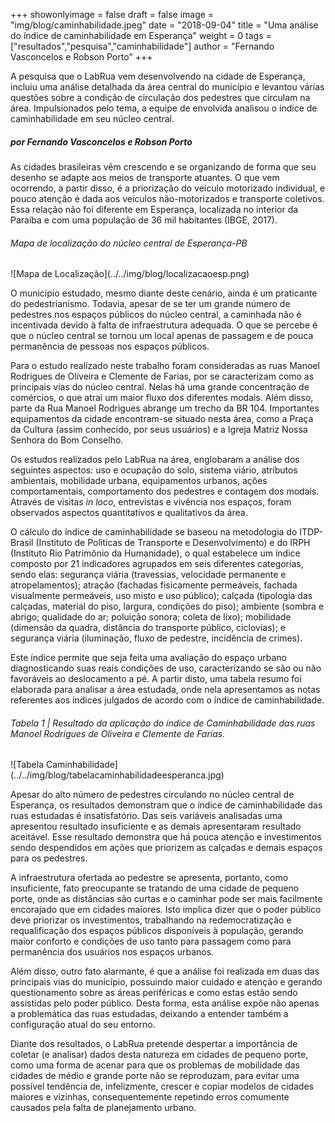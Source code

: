 +++
showonlyimage = false
draft = false
image = "img/blog/caminhabilidade.jpeg"
date = "2018-09-04"
title = "Uma análise do índice de caminhabilidade em Esperança"
weight = 0
tags = ["resultados","pesquisa","caminhabilidade"]
author = "Fernando Vasconcelos e Robson Porto"
+++


A pesquisa que o LabRua vem desenvolvendo na cidade de Esperança, incluiu uma análise detalhada da área central do município e levantou várias questões sobre a condição de circulação dos pedestres que circulam na área. Impulsionados pelo tema, a equipe de envolvida analisou o índice de caminhabilidade em seu núcleo central.
<!--more-->

<H5>por Fernando Vasconcelos e Robson Porto</H5>

As cidades brasileiras vêm crescendo e se organizando de forma que seu desenho se adapte aos meios de transporte atuantes. O que vem ocorrendo, a partir disso, é a priorização do veículo motorizado individual, e pouco atenção é dada aos veículos não-motorizados e transporte coletivos. Essa relação não foi diferente em Esperança, localizada no interior da Paraíba e com uma população de 36 mil habitantes (IBGE, 2017).

<H6>Mapa de localização do núcleo central de Esperança-PB</H6>
![Mapa de Localização](../../img/blog/localizacaoesp.png)

O município estudado, mesmo diante deste cenário, ainda é um praticante do pedestrianismo. Todavia, apesar de se ter um grande número de pedestres nos espaços públicos do núcleo central, a caminhada não é incentivada devido à falta de infraestrutura adequada. O que se percebe é que o núcleo central se tornou um local apenas de passagem e de pouca permanência de pessoas nos espaços públicos.

Para o estudo realizado neste trabalho foram consideradas as ruas Manoel Rodrigues de Oliveira e Clemente de Farias, por se caracterizam como as principais vias do núcleo central. Nelas há uma grande concentração de comércios, o que atrai um maior fluxo dos diferentes modais. Além disso, parte da Rua Manoel Rodrigues abrange um trecho da BR 104. Importantes equipamentos da cidade encontram-se situado nesta área, como a Praça da Cultura (assim conhecido, por seus usuários) e a Igreja Matriz Nossa Senhora do Bom Conselho.

Os estudos realizados pelo LabRua na área, englobaram a análise dos seguintes aspectos: uso e ocupação do solo, sistema viário, atributos ambientais, mobilidade urbana, equipamentos urbanos, ações comportamentais, comportamento dos pedestres e contagem dos modais. Através de visitas *in loco*, entrevistas e vivência nos espaços, foram observados aspectos quantitativos e qualitativos da área.

O cálculo do índice de caminhabilidade se baseou na metodologia do ITDP-Brasil (Instituto de Políticas de Transporte e Desenvolvimento) e do IRPH (Instituto Rio Patrimônio da Humanidade), o qual estabelece um índice composto por 21 indicadores agrupados em seis diferentes categorias, sendo elas: segurança viária (travessias, velocidade permanente e atropelamentos); atração (fachadas fisicamente permeáveis, fachada visualmente permeáveis, uso misto e uso público); calçada (tipologia das calçadas, material do piso, largura, condições do piso); ambiente (sombra e abrigo; qualidade do ar; poluição sonora; coleta de lixo); mobilidade (dimensão da quadra, distância do transporte público, ciclovias); e segurança viária (iluminação, fluxo de pedestre, incidência de crimes).

Este índice permite que seja feita uma avaliação do espaço urbano diagnosticando suas reais condições de uso, caracterizando se são ou não favoráveis ao deslocamento a pé. A partir disto, uma tabela resumo foi elaborada para analisar a área estudada, onde nela apresentamos as notas referentes aos índices julgados de acordo com o índice de caminhabilidade.


<H6>Tabela 1 | Resultado da aplicação do índice de Caminhabilidade das ruas Manoel Rodrigues de Oliveira e Clemente de Farias. </H6>
![Tabela Caminhabilidade](../../img/blog/tabelacaminhabilidadeesperanca.jpg)

Apesar do alto número de pedestres circulando no núcleo central de Esperança, os resultados demonstram que o índice de caminhabilidade das ruas estudadas é insatisfatório. Das seis variáveis analisadas uma apresentou resultado insuficiente e as demais apresentaram resultado aceitável. Esse resultado demonstra que há pouca atenção e investimentos sendo despendidos em ações que priorizem as calçadas e demais espaços para os pedestres.

A infraestrutura ofertada ao pedestre se apresenta, portanto, como insuficiente, fato preocupante se tratando de uma cidade de pequeno porte, onde as distâncias são curtas e o caminhar pode ser mais facilmente encorajado que em cidades maiores. Isto implica dizer que o poder público deve priorizar os investimentos, trabalhando na redemocratização e requalificação dos espaços públicos disponíveis à população, gerando maior conforto e condições de uso tanto para passagem como para permanência dos usuários nos espaços urbanos.

Além disso, outro fato alarmante, é que a análise foi realizada em duas das principais vias do município, possuindo maior cuidado e atenção e gerando questionamento sobre as áreas periféricas e como estas estão sendo assistidas pelo poder público. Desta forma, esta análise expõe não apenas a problemática das ruas estudadas, deixando a entender também a configuração atual do seu entorno.

Diante dos resultados, o LabRua pretende despertar a importância de coletar (e analisar) dados desta natureza em cidades de pequeno porte, como uma forma de acenar para que os problemas de mobilidade das cidades de médio e grande porte não se reproduzam, para evitar uma possível tendência de, infelizmente,  crescer e copiar modelos de cidades maiores e vizinhas, consequentemente repetindo erros comumente causados pela falta de planejamento urbano.
